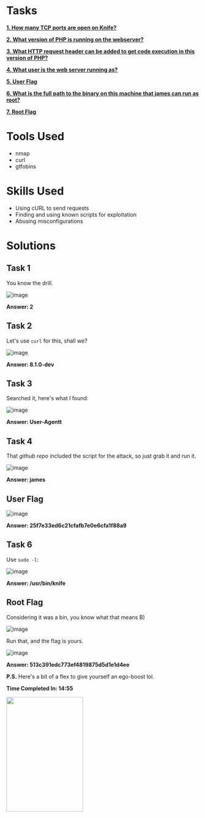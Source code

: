 # Tasks

[**1. How many TCP ports are open on Knife?**](#task-1)

[**2. What version of PHP is running on the webserver?**](#task-2)

[**3. What HTTP request header can be added to get code execution in this version of PHP?**](#task-3)

[**4. What user is the web server running as?**](#task-4)

[**5. User Flag**](#user-flag)

[**6. What is the full path to the binary on this machine that james can run as root?**](#task-6)

[**7. Root Flag**](#root-flag)

# Tools Used

- nmap
- curl
- gtfobins

# Skills Used

- Using cURL to send requests
- Finding and using known scripts for exploitation
- Abusing misconfigurations

# Solutions

## Task 1

You know the drill.

![image](https://github.com/user-attachments/assets/35d001eb-418a-467d-8a3e-ea3f729b3dcd)

**Answer: 2**

## Task 2

Let's use ```curl``` for this, shall we?

![image](https://github.com/user-attachments/assets/b3074915-e64a-49d6-bf8c-cf9d0c1308aa)

**Answer: 8.1.0-dev**

## Task 3

Searched it, here's what I found:

![image](https://github.com/user-attachments/assets/639b86e0-c6e3-4cd0-996a-9cc161deb787)

**Answer: User-Agentt**

## Task 4

That _github repo_ included the script for the attack, so just grab it and run it.

![image](https://github.com/user-attachments/assets/7d33e9f8-bed1-4bfe-bd63-5143ba501118)

**Answer: james**

## User Flag

![image](https://github.com/user-attachments/assets/085c0335-27a0-44af-b6d1-d6db76799e69)

**Answer: 25f7e33ed6c21cfafb7e0e6cfa1f88a9**

## Task 6

Use ```sudo -l```:

![image](https://github.com/user-attachments/assets/fc3403d5-6ca5-4dc0-bf50-c6d4b5dbba40)

**Answer: /usr/bin/knife**

## Root Flag

Considering it was a bin, you know what that means B)

![image](https://github.com/user-attachments/assets/4104480e-261d-4f21-a9ca-2ba2813f3c89)

Run that, and the flag is yours.

![image](https://github.com/user-attachments/assets/7deb49c0-684f-4ae0-914d-662c2f7543dc)

**Answer: 513c391edc773ef4819875d5d1e1d4ee**

**P.S.** Here's a bit of a flex to give yourself an ego-boost lol.

**Time Completed In: 14:55**

<img src="https://github.com/user-attachments/assets/110995da-1b92-4df5-8667-7d13dbbe54bf" width="200" height="300">

